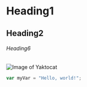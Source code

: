 
# Heading1 
## Heading2 
###### Heading6

![Image of Yaktocat](https://octodex.github.com/images/yaktocat.png)

``` javascript
var myVar = "Hello, world!";
```
